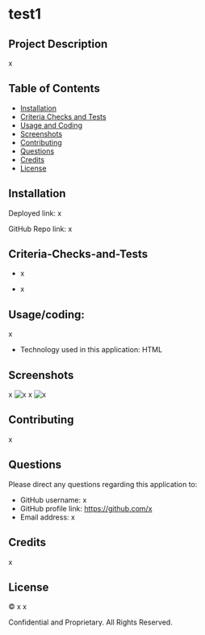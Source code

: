 # test1

## Project Description
x

## Table of Contents
- [Installation](#installation)
- [Criteria Checks and Tests](#criteria-checks-and-tests)
- [Usage and Coding](#usage/coding)
- [Screenshots](#screenshots)
- [Contributing](#contributing)
- [Questions](#questions)
- [Credits](#credits)
- [License](#license)
## Installation
Deployed link: x

GitHub Repo link: x
## Criteria-Checks-and-Tests
- x

- x
## Usage/coding:
x
- Technology used in this application:
   HTML

   
## Screenshots
x
![x](https://live.staticflickr.com/7921/31739552427_f875f35dbd_h.jpg)
x
![x](https://live.staticflickr.com/7921/31739552427_f875f35dbd_h.jpg)




## Contributing
x
## Questions
Please direct any questions regarding this application to:
- GitHub username: x
- GitHub profile link: https://github.com/x
- Email address: x  
## Credits
x
## License
© x x



Confidential and Proprietary. All Rights Reserved.
